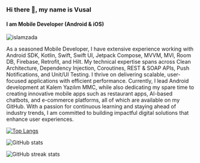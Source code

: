 ### Hi there 👋, my name is Vusal
#### I am Mobile Developer (Android & iOS)

![islamzada](https://github.com/user-attachments/assets/ab3e51bc-3d8a-4a23-8c7f-6f328a731b26)

As a seasoned Mobile Developer, I have extensive experience working with Android SDK, Kotlin, Swift, Swift UI, Jetpack Compose, MVVM, MVI, Room DB, Firebase, Retrofit, and Hilt. My technical expertise spans across Clean Architecture, Dependency Injection, Coroutines, REST & SOAP APIs, Push Notifications, and Unit/UI Testing. I thrive on delivering scalable, user-focused applications with efficient performance.
Currently, I lead Android development at Kalem Yazılım MMC, while also dedicating my spare time to creating innovative mobile apps such as restaurant apps, AI-based chatbots, and e-commerce platforms, all of which are available on my GitHub.
With a passion for continuous learning and staying ahead of industry trends, I am committed to building impactful digital solutions that enhance user experiences.


[![Top Langs](https://github-readme-stats.vercel.app/api/top-langs/?username=islamzadavusal)](https://github.com/anuraghazra/github-readme-stats)

![GitHub stats](https://github-readme-stats.vercel.app/api?username=islamzadavusal&show_icons=true)  

![GitHub streak stats](https://streak-stats.demolab.com/?user=islamzadavusal)  

